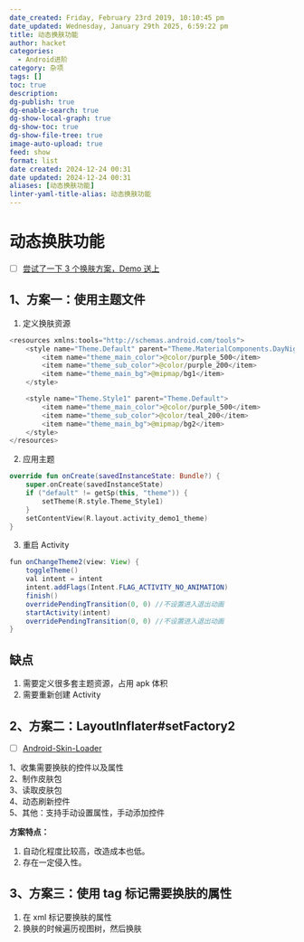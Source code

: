 ```yaml
---
date_created: Friday, February 23rd 2019, 10:10:45 pm
date_updated: Wednesday, January 29th 2025, 6:59:22 pm
title: 动态换肤功能
author: hacket
categories:
  - Android进阶
category: 杂项
tags: []
toc: true
description: 
dg-publish: true
dg-enable-search: true
dg-show-local-graph: true
dg-show-toc: true
dg-show-file-tree: true
image-auto-upload: true
feed: show
format: list
date created: 2024-12-24 00:31
date updated: 2024-12-24 00:31
aliases: [动态换肤功能]
linter-yaml-title-alias: 动态换肤功能
---
```


# 动态换肤功能

- [ ] [尝试了一下 3 个换肤方案，Demo 送上](https://mp.weixin.qq.com/s/MXto1X_VydBekejYXEhqew)

## 1、方案一：使用主题文件

1. 定义换肤资源

```java
<resources xmlns:tools="http://schemas.android.com/tools">
    <style name="Theme.Default" parent="Theme.MaterialComponents.DayNight.DarkActionBar">
        <item name="theme_main_color">@color/purple_500</item>
        <item name="theme_sub_color">@color/purple_200</item>
        <item name="theme_main_bg">@mipmap/bg1</item>
    </style>

    <style name="Theme.Style1" parent="Theme.Default">
        <item name="theme_main_color">@color/purple_500</item>
        <item name="theme_sub_color">@color/teal_200</item>
        <item name="theme_main_bg">@mipmap/bg2</item>
    </style>
</resources>
```

2. 应用主题

```kotlin
override fun onCreate(savedInstanceState: Bundle?) {
    super.onCreate(savedInstanceState)
    if ("default" != getSp(this, "theme")) {
        setTheme(R.style.Theme_Style1)
    }
    setContentView(R.layout.activity_demo1_theme)
}
```

3. 重启 Activity

```java
fun onChangeTheme2(view: View) {
    toggleTheme()
    val intent = intent
    intent.addFlags(Intent.FLAG_ACTIVITY_NO_ANIMATION)
    finish()
    overridePendingTransition(0, 0) //不设置进入退出动画
    startActivity(intent)
    overridePendingTransition(0, 0) //不设置进入退出动画
}
```

## 缺点

1. 需要定义很多套主题资源，占用 apk 体积
2. 需要重新创建 Activity

## 2、方案二：LayoutInflater#setFactory2

- [ ] [Android-Skin-Loader]()

1、收集需要换肤的控件以及属性<br />2、制作皮肤包<br />3、读取皮肤包<br />4、动态刷新控件<br />5、其他：支持手动设置属性，手动添加控件

**方案特点：**

1. 自动化程度比较高，改造成本也低。
2. 存在一定侵入性。

## 3、方案三：使用 tag 标记需要换肤的属性

1. 在 xml 标记要换肤的属性
2. 换肤的时候遍历视图树，然后换肤
